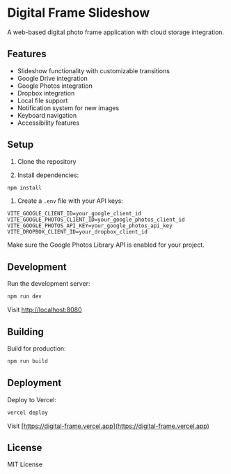# Digital Frame Slideshow

A web-based digital photo frame application with cloud storage integration.

## Features

- Slideshow functionality with customizable transitions
- Google Drive integration
- Google Photos integration
- Dropbox integration
- Local file support
- Notification system for new images
- Keyboard navigation
- Accessibility features

## Setup

1. Clone the repository

2. Install dependencies:

```bash
npm install
```

1. Create a `.env` file with your API keys:

```env
VITE_GOOGLE_CLIENT_ID=your_google_client_id
VITE_GOOGLE_PHOTOS_CLIENT_ID=your_google_photos_client_id
VITE_GOOGLE_PHOTOS_API_KEY=your_google_photos_api_key
VITE_DROPBOX_CLIENT_ID=your_dropbox_client_id
```

Make sure the Google Photos Library API is enabled for your project.

## Development

Run the development server:

```bash
npm run dev
```

Visit [http://localhost:8080](http://localhost:8080)

## Building

Build for production:

```bash
npm run build
```

## Deployment

Deploy to Vercel:

```bash
vercel deploy
```

Visit [https://digital-frame.vercel.app](https://digital-frame.vercel.app)

## License

MIT License
